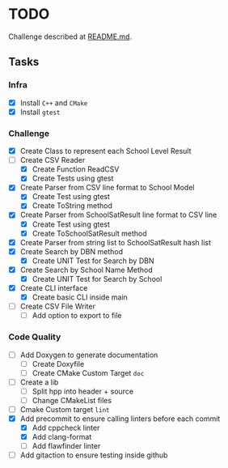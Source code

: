 # TODO

Challenge described at [README.md](README.md).

## Tasks

### Infra
 * [x] Install `C++` and `CMake`
 * [x] Install `gtest`

### Challenge
 * [x] Create Class to represent each School Level Result
 * [ ] Create CSV Reader
   * [x] Create Function ReadCSV
   * [x] Create Tests using gtest
 * [x] Create Parser from CSV line format to School Model
   * [x] Create Test using gtest
   * [x] Create ToString method
 * [x] Create Parser from SchoolSatResult line format to CSV line
   * [x] Create Test using gtest
   * [x] Create ToSchoolSatResult method
 * [x] Create Parser from string list to SchoolSatResult hash list
 * [x] Create Search by DBN method
   * [x] Create UNIT Test for Search by DBN
 * [x] Create Search by School Name Method
   * [x] Create UNIT Test for Search by School
 * [x] Create CLI interface
   * [x] Create basic CLI inside main
 * [ ] Create CSV File Writer
   * [ ] Add option to export to file

### Code Quality
 * [ ] Add Doxygen to generate documentation
   * [ ] Create Doxyfile
   * [ ] Create CMake Custom Target `doc`
 * [ ] Create a lib
   * [ ] Split hpp into header + source
   * [ ] Change CMakeList files
 * [ ] Cmake Custom target `lint`
 * [x] Add precommit to ensure calling linters before each commit
   * [x] Add cppcheck linter
   * [x] Add clang-format
   * [ ] Add flawfinder linter
 * [ ] Add gitaction to ensure testing inside github
